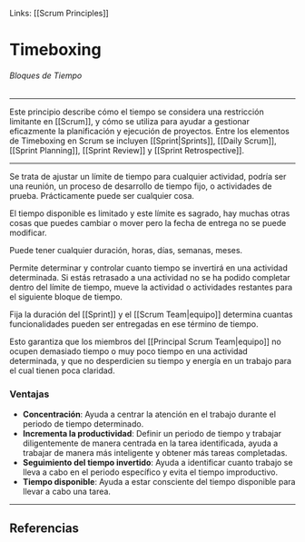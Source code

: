Links: [[Scrum Principles]]

# Timeboxing
###### Bloques de Tiempo
---

Este principio describe cómo el tiempo se considera una restricción limitante en [[Scrum]], y cómo se utiliza para ayudar a gestionar eficazmente la planificación y ejecución de proyectos. Entre los elementos de Timeboxing en Scrum se incluyen [[Sprint|Sprints]], [[Daily Scrum]], [[Sprint Planning]], [[Sprint Review]] y [[Sprint Retrospective]].

---

Se trata de ajustar un límite de tiempo para cualquier actividad, podría ser una reunión, un proceso de desarrollo de tiempo fijo, o actividades de prueba. Prácticamente puede ser cualquier cosa.

El tiempo disponible es limitado y este límite es sagrado, hay muchas otras cosas que puedes cambiar o mover pero la fecha de entrega no se puede modificar.

Puede tener cualquier duración, horas, días, semanas, meses.

Permite determinar y controlar cuanto tiempo se invertirá en una actividad determinada. Si estás retrasado a una actividad no se ha podido completar dentro del límite de tiempo, mueve la actividad o actividades restantes para el siguiente bloque de tiempo.

Fija la duración del [[Sprint]] y el [[Scrum Team|equipo]] determina cuantas funcionalidades pueden ser entregadas en ese término de tiempo.

Esto garantiza que los miembros del [[Principal Scrum Team|equipo]] no ocupen demasiado tiempo o muy poco tiempo en una actividad determinada, y que no desperdicien su tiempo y energía en un trabajo para el cual tienen poca claridad.

### Ventajas
- **Concentración**: Ayuda a centrar la atención en el trabajo durante el periodo de tiempo determinado.
- **Incrementa la productividad**: Definir un periodo de tiempo y trabajar diligentemente de manera centrada en la tarea identificada, ayuda a trabajar de manera más inteligente y obtener más tareas completadas.
- **Seguimiento del tiempo invertido**: Ayuda a identificar cuanto trabajo se lleva a cabo en el periodo específico y evita el tiempo improductivo.
- **Tiempo disponible**: Ayuda a estar consciente del tiempo disponible para llevar a cabo una tarea.

---

## Referencias



